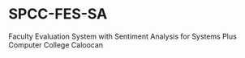 # SPCC-FES-SA
 Faculty Evaluation System with Sentiment Analysis for Systems Plus Computer College Caloocan
